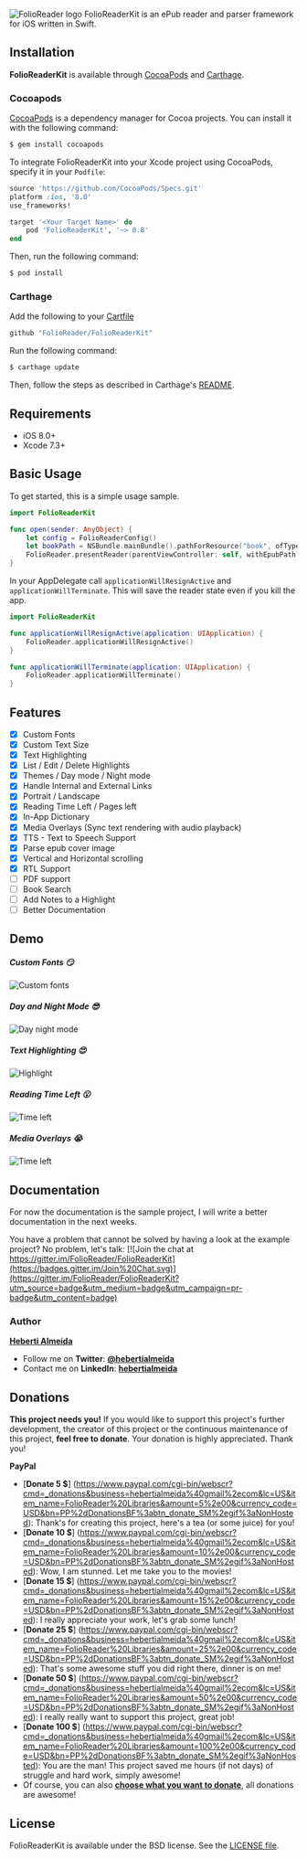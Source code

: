 
![FolioReader logo](https://raw.githubusercontent.com/FolioReader/FolioReaderKit/assets/folioreader.png)
FolioReaderKit is an ePub reader and parser framework for iOS written in Swift.

## Installation


**FolioReaderKit** is available through [CocoaPods](http://cocoapods.org) and [Carthage](https://github.com/Carthage/Carthage). 

### Cocoapods

[CocoaPods](http://cocoapods.org) is a dependency manager for Cocoa projects. You can install it with the following command:

```bash
$ gem install cocoapods
```

To integrate FolioReaderKit into your Xcode project using CocoaPods, specify it in your `Podfile`:

```ruby
source 'https://github.com/CocoaPods/Specs.git'
platform :ios, '8.0'
use_frameworks!

target '<Your Target Name>' do
    pod 'FolioReaderKit', '~> 0.8'
end
```

Then, run the following command:

```bash
$ pod install
```

### Carthage

Add the following to your [Cartfile](https://github.com/Carthage/Carthage/blob/master/Documentation/Artifacts.md#cartfile)

```ruby
github "FolioReader/FolioReaderKit"
```

Run the following command:

```bash
$ carthage update
```

Then, follow the steps as described in Carthage's [README](https://github.com/Carthage/Carthage#adding-frameworks-to-an-application).

## Requirements

- iOS 8.0+
- Xcode 7.3+

## Basic Usage

To get started, this is a simple usage sample.

```swift
import FolioReaderKit

func open(sender: AnyObject) {
    let config = FolioReaderConfig()
    let bookPath = NSBundle.mainBundle().pathForResource("book", ofType: "epub")
    FolioReader.presentReader(parentViewController: self, withEpubPath: bookPath!, andConfig: config)
}
```

In your AppDelegate call `applicationWillResignActive` and `applicationWillTerminate`. This will save the reader state even if you kill the app.

```swift
import FolioReaderKit

func applicationWillResignActive(application: UIApplication) {
    FolioReader.applicationWillResignActive()
}

func applicationWillTerminate(application: UIApplication) {
    FolioReader.applicationWillTerminate()
}
```

## Features

- [x] Custom Fonts
- [x] Custom Text Size
- [x] Text Highlighting
- [x] List / Edit / Delete Highlights
- [x] Themes / Day mode / Night mode
- [x] Handle Internal and External Links
- [x] Portrait / Landscape
- [x] Reading Time Left / Pages left
- [x] In-App Dictionary
- [x] Media Overlays (Sync text rendering with audio playback)
- [x] TTS - Text to Speech Support
- [x] Parse epub cover image
- [x] Vertical and Horizontal scrolling
- [x] RTL Support
- [ ] PDF support
- [ ] Book Search
- [ ] Add Notes to a Highlight
- [ ] Better Documentation

## Demo
##### Custom Fonts :smirk:
![Custom fonts](https://raw.githubusercontent.com/FolioReader/FolioReaderKit/assets/custom-fonts.gif)
##### Day and Night Mode :sunglasses:
![Day night mode](https://raw.githubusercontent.com/FolioReader/FolioReaderKit/assets/day-night.gif)
##### Text Highlighting :heart_eyes:
![Highlight](https://raw.githubusercontent.com/FolioReader/FolioReaderKit/assets/highlight.gif)
##### Reading Time Left :open_mouth:
![Time left](https://raw.githubusercontent.com/FolioReader/FolioReaderKit/assets/time-left.mov.gif)
##### Media Overlays 😭
![Time left](https://raw.githubusercontent.com/FolioReader/FolioReaderKit/assets/media-overlays.gif)

## Documentation
For now the documentation is the sample project, I will write a better documentation in the next weeks.

You have a problem that cannot be solved by having a look at the example project? No problem, let's talk:
[![Join the chat at https://gitter.im/FolioReader/FolioReaderKit](https://badges.gitter.im/Join%20Chat.svg)](https://gitter.im/FolioReader/FolioReaderKit?utm_source=badge&utm_medium=badge&utm_campaign=pr-badge&utm_content=badge)

### Author
[**Heberti Almeida**](https://github.com/hebertialmeida)

- Follow me on **Twitter**: [**@hebertialmeida**](https://twitter.com/hebertialmeida)
- Contact me on **LinkedIn**: [**hebertialmeida**](http://linkedin.com/in/hebertialmeida)

## Donations

**This project needs you!** If you would like to support this project's further development, the creator of this project or the continuous maintenance of this project, **feel free to donate**. Your donation is highly appreciated. Thank you!

**PayPal**

 - [**Donate 5 $**] (https://www.paypal.com/cgi-bin/webscr?cmd=_donations&business=hebertialmeida%40gmail%2ecom&lc=US&item_name=FolioReader%20Libraries&amount=5%2e00&currency_code=USD&bn=PP%2dDonationsBF%3abtn_donate_SM%2egif%3aNonHosted): Thank's for creating this project, here's a tea (or some juice) for you!
 - [**Donate 10 $**] (https://www.paypal.com/cgi-bin/webscr?cmd=_donations&business=hebertialmeida%40gmail%2ecom&lc=US&item_name=FolioReader%20Libraries&amount=10%2e00&currency_code=USD&bn=PP%2dDonationsBF%3abtn_donate_SM%2egif%3aNonHosted): Wow, I am stunned. Let me take you to the movies!
 - [**Donate 15 $**] (https://www.paypal.com/cgi-bin/webscr?cmd=_donations&business=hebertialmeida%40gmail%2ecom&lc=US&item_name=FolioReader%20Libraries&amount=15%2e00&currency_code=USD&bn=PP%2dDonationsBF%3abtn_donate_SM%2egif%3aNonHosted): I really appreciate your work, let's grab some lunch! 
 - [**Donate 25 $**] (https://www.paypal.com/cgi-bin/webscr?cmd=_donations&business=hebertialmeida%40gmail%2ecom&lc=US&item_name=FolioReader%20Libraries&amount=25%2e00&currency_code=USD&bn=PP%2dDonationsBF%3abtn_donate_SM%2egif%3aNonHosted): That's some awesome stuff you did right there, dinner is on me!
 - [**Donate 50 $**] (https://www.paypal.com/cgi-bin/webscr?cmd=_donations&business=hebertialmeida%40gmail%2ecom&lc=US&item_name=FolioReader%20Libraries&amount=50%2e00&currency_code=USD&bn=PP%2dDonationsBF%3abtn_donate_SM%2egif%3aNonHosted): I really really want to support this project, great job!
 - [**Donate 100 $**] (https://www.paypal.com/cgi-bin/webscr?cmd=_donations&business=hebertialmeida%40gmail%2ecom&lc=US&item_name=FolioReader%20Libraries&amount=100%2e00&currency_code=USD&bn=PP%2dDonationsBF%3abtn_donate_SM%2egif%3aNonHosted): You are the man! This project saved me hours (if not days) of struggle and hard work, simply awesome!
 - Of course, you can also [**choose what you want to donate**](https://www.paypal.com/cgi-bin/webscr?cmd=_donations&business=hebertialmeida%40gmail%2ecom&lc=US&item_name=FolioReader%20Libraries&currency_code=USD&bn=PP%2dDonationsBF%3abtn_donate_SM%2egif%3aNonHosted), all donations are awesome!

## License
FolioReaderKit is available under the BSD license. See the [LICENSE file](https://github.com/FolioReader/FolioReaderKit/blob/master/LICENSE).
